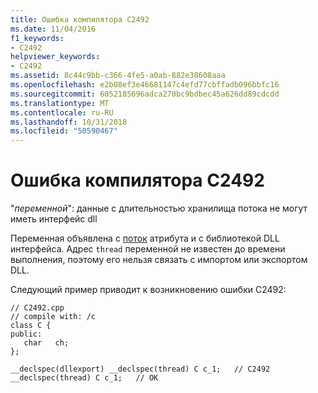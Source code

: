 ```yaml
---
title: Ошибка компилятора C2492
ms.date: 11/04/2016
f1_keywords:
- C2492
helpviewer_keywords:
- C2492
ms.assetid: 8c44c9bb-c366-4fe5-a0ab-882e38608aaa
ms.openlocfilehash: e2b08ef3e46681147c4efd77cbffadb096bbfc16
ms.sourcegitcommit: 6052185696adca270bc9bdbec45a626dd89cdcdd
ms.translationtype: MT
ms.contentlocale: ru-RU
ms.lasthandoff: 10/31/2018
ms.locfileid: "50590467"
---
```

# <a name="compiler-error-c2492"></a>Ошибка компилятора C2492

"*переменной*": данные с длительностью хранилища потока не могут иметь интерфейс dll

Переменная объявлена с [поток](../../cpp/thread.md) атрибута и с библиотекой DLL интерфейса. Адрес `thread` переменной не известен до времени выполнения, поэтому его нельзя связать с импортом или экспортом DLL.

Следующий пример приводит к возникновению ошибки C2492:

```
// C2492.cpp
// compile with: /c
class C {
public:
   char   ch;
};

__declspec(dllexport) __declspec(thread) C c_1;   // C2492
__declspec(thread) C c_1;   // OK
```